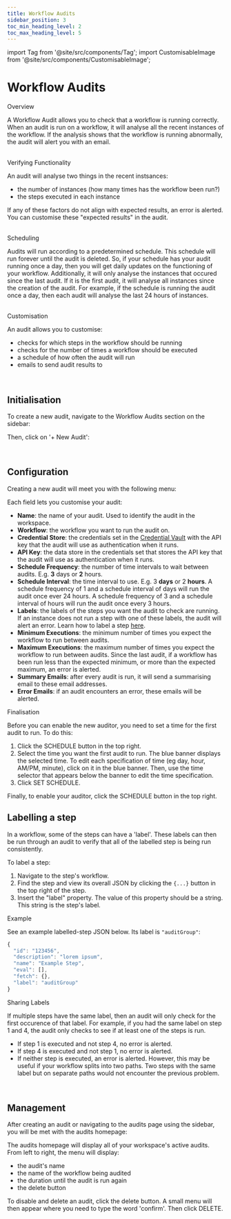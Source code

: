 ```yaml
---
title: Workflow Audits
sidebar_position: 3
toc_min_heading_level: 2
toc_max_heading_level: 5
---
```


import Tag from '@site/src/components/Tag';
import CustomisableImage from '@site/src/components/CustomisableImage';

# Workflow Audits

<div className="dubheader">Overview</div>

A Workflow Audit allows you to check that a workflow is running correctly. When an audit is run on a workflow, it will analyse all the recent instances of the workflow. If the analysis shows that the workflow is running abnormally, the audit will alert you with an email. 

<br/>

<div className="dubheader">Verifying Functionality</div>

An audit will analyse two things in the recent instsances:
- the number of instances (how many times has the workflow been run?)
- the steps executed in each instance

If any of these factors do not align with expected results, an error is alerted. You can customise these "expected results" in the audit.

<br/>

<div className="dubheader">Scheduling</div>

Audits will run according to a predetermined schedule. This schedule will run forever until the audit is deleted. So, if your schedule has your audit running once a day, then you will get daily updates on the functioning of your workflow. Additionally, it will only analyse the instances that occured since the last audit. If it is the first audit, it will analyse all instances since the creation of the audit. For example, if the schedule is running the audit once a day, then each audit will analyse the last 24 hours of instances.

[comment]: <> (check the accuracy of this last sentence WIP)

<br/>

<div className="dubheader">Customisation</div>

An audit allows you to customise:
- checks for which steps in the workflow should be running
- checks for the number of times a workflow should be executed
- a schedule of how often the audit will run
- emails to send audit results to


[comment]: <> (allows you to automatically verify if your workflow is running correctly)

<br/>

## Initialisation

To create a new audit, navigate to the Workflow Audits section on the sidebar:

<CustomisableImage src="/img/audit-nav.png" alt="Workflow Audits Sidebar Nav" width="500"/>

Then, click on '+ New Audit':

<CustomisableImage src="/img/new-audit.png" alt="New Audit" width="500"/>


<br/>

## Configuration

Creating a new audit will meet you with the following menu:

<CustomisableImage src="/img/audit-menu.png" alt="Audit Configuration" width="700"/>

Each field lets you customise your audit:
- **Name**: the name of your audit. Used to identify the audit in the workspace.
- **Workflow**: the workflow you want to run the audit on.
- **Credential Store**: the credentials set in the [Credential Vault](./credential-vault.md) with the API key that the audit will use as authentication when it runs.
- **API Key**: the data store in the credentials set that stores the API key that the audit will use as authentication when it runs.
- **Schedule Frequency**: the number of time intervals to wait between audits. E.g. **3** days or **2** hours.
- **Schedule Interval**: the time interval to use. E.g. 3 **days** or 2 **hours**. A schedule frequency of 1 and a schedule interval of days will run the audit once ever 24 hours. A schedule frequency of 3 and a schedule interval of hours will run the audit once every 3 hours.
- **Labels**: the labels of the steps you want the audit to check are running. If an instance does not run a step with one of these labels, the audit will alert an error. Learn how to label a step [here](#labelling-a-step).
- **Minimum Executions**: the minimum number of times you expect the workflow to run between audits.
- **Maximum Executions**: the maximum number of times you expect the workflow to run between audits. Since the last audit, if a workflow has been run less than the expected minimum, or more than the expected maximum, an error is alerted.
- **Summary Emails**: after every audit is run, it will send a summarising email to these email addresses.
- **Error Emails**: if an audit encounters an error, these emails will be alerted.

<div className="dubheader">Finalisation</div>

Before you can enable the new auditor, you need to set a time for the first audit to run. To do this:
1. Click the <Tag colour="#FFFFFF" borderColour="#1582d8" fontColour="#1582d8">SCHEDULE</Tag> button in the top right.
2. Select the time you want the first audit to run. The blue banner displays the selected time. To edit each specification of time (eg day, hour, AM/PM, minute), click on it in the blue banner. Then, use the time selector that appears below the banner to edit the time specification. 
3. Click <Tag colour="#1582d8" borderColour="#1582d8" fontColour="#FFFFFF">SET SCHEDULE</Tag>.

Finally, to enable your auditor, click the <Tag colour="#FFFFFF" borderColour="#1582d8" fontColour="#1582d8">SCHEDULE</Tag> button in the top right.

## Labelling a step

In a workflow, some of the steps can have a 'label'. These labels can then be run through an audit to verify that all of the labelled step is being run consistently. 

To label a step:
1. Navigate to the step's workflow.
2. Find the step and view its overall JSON by clicking the `{...}` button in the top right of the step.
3. Insert the "label" property. The value of this property should be a string. This string is the step's label.

<div className="dubheader">Example</div>

See an example labelled-step JSON below. Its label is `"auditGroup"`:

```jsx title="Labelled Step"
{
  "id": "123456",
  "description": "lorem ipsum",
  "name": "Example Step",
  "eval": [],
  "fetch": {},
  "label": "auditGroup"
}
```

<div className="dubheader">Sharing Labels</div>

If multiple steps have the same label, then an audit will only check for the first occurence of that label. For example, if you had the same label on step 1 and 4, the audit only checks to see if at least one of the steps is run. 
- If step 1 is executed and not step 4, no error is alerted. 
- If step 4 is executed and not step 1, no error is alerted.
- If neither step is executed, an error is alerted.
However, this may be useful if your workflow splits into two paths. Two steps with the same label but on separate paths would not encounter the previous problem.

<br/>

[comment]: <> (check that this information is accurate.)

## Management

After creating an audit or navigating to the audits page using the sidebar, you will be met with the audits homepage:

<CustomisableImage src="/img/audits-homepage.png" alt="Audits Homepage" width="700"/>

The audits homepage will display all of your workspace's active audits. From left to right, the menu will display:
- the audit's name
- the name of the workflow being audited
- the duration until the audit is run again
- the delete button

To disable and delete an audit, click the delete button. A small menu will then appear where you need to type the word 'confirm'. Then click <Tag colour="#1582d8" borderColour="#1582d8" fontColour="#FFFFFF">DELETE</Tag>.
